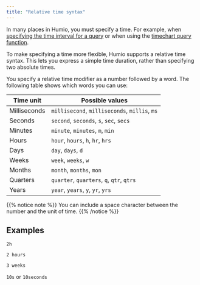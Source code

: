 ```yaml
---
title: "Relative time syntax"
---
```


In many places in Humio, you must specify a time. For example, when [specifying the time interval for a query](/sending_logs_to_humio/transport/http_api/#time) or when using the [timechart query function](/searching_logs/query_functions/#timechart).

To make specifying a time more flexible, Humio supports a relative time syntax. This lets you express a simple time duration, rather than specifying two absolute times.

You specify a relative time modifier as a number followed by a word. The following table shows which words you can use:

| Time unit     | Possible values |
----------------|-----------------|
Milliseconds    | `millisecond`, `milliseconds`, `millis`, `ms`
Seconds         | `second`, `seconds`, `s`, `sec`, `secs`
Minutes         | `minute`, `minutes`, `m`, `min`
Hours           | `hour`, `hours`, `h`, `hr`, `hrs`
Days            | `day`, `days`, `d`
Weeks           | `week`, `weeks`, `w`
Months          | `month`, `months`, `mon`
Quarters        | `quarter`, `quarters`, `q`, `qtr`, `qtrs`
Years           | `year`, `years`, `y`, `yr`, `yrs`

{{% notice note %}}
You can include a space character between the number and the unit of time.
{{% /notice %}}

## Examples

`2h`

`2 hours`

`3 weeks`

`10s` or `10seconds`
